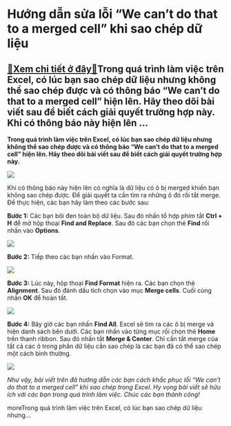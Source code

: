 Hướng dẫn sửa lỗi “We can’t do that to a merged cell” khi sao chép dữ liệu
==========================================================================

[:gift:Xem chi tiết ở đây:gift:](https://hddtvn.com/huong-dan-sua-loi-we-cant-do-that-to-a-merged-cell-khi-sao-chep-du-lieu/)Trong quá trình làm việc trên Excel, có lúc bạn sao chép dữ liệu nhưng không thể sao chép được và có thông báo “We can’t do that to a merged cell” hiện lên. Hãy theo dõi bài viết sau để biết cách giải quyết trường hợp này. Khi có thông báo này hiện lên …
--------------------------------------------------------------------------------------------------------------------------------------------------------------------------------------------------------------------------------------------------------------

**Trong quá trình làm việc trên Excel, có lúc bạn sao chép dữ liệu nhưng không thể sao chép được và có thông báo “We can’t do that to a merged cell” hiện lên. Hãy theo dõi bài viết sau để biết cách giải quyết trường hợp này.**


[![](https://hddtvn.com/wp-content/uploads/2021/01/G2Ek74W.png)](https://hddtvn.com/wp-content/uploads/2021/01/G2Ek74W.png)


Khi có thông báo này hiện lên có nghĩa là dữ liệu có ô bị merged khiến bạn không sao chép được. Để giải quyết ta cần tìm ra những ô đó rồi tắt merge. Để thực hiện, các bạn hãy làm theo các bước sau:


**Bước 1:** Các bạn bôi đen toàn bộ dữ liệu. Sau đó nhấn tổ hợp phím tắt **Ctrl + H** để mở hộp thoại **Find and Replace**. Sau đó các bạn chọn thẻ **Find** rồi nhấn vào **Options**.


![](https://hddtvn.com/wp-content/uploads/2021/01/mP6kwDo.png)


**Bước 2:** Tiếp theo các bạn nhấn vào Format.


![](https://hddtvn.com/wp-content/uploads/2021/01/T6lcdu2.png)


**Bước 3:** Lúc này, hộp thoại **Find Format** hiện ra. Các bạn chọn thẻ **Alignment**. Sau đó đánh dấu tích chọn vào mục **Merge cells**. Cuối cùng nhấn **OK** để hoàn tất.


![](https://hddtvn.com/wp-content/uploads/2021/01/ijtU4sF.png)


**Bước 4:** Bây giờ các bạn nhấn **Find All**. Excel sẽ tìm ra các ô bị merge và hiện danh sách bên dưới. Các bạn nhấn vào từng mục rồi chọn thẻ **Home** trên thanh ribbon. Sau đó nhấn tắt **Merge & Center**. Chỉ cần tắt merge của tất cả các ô trong phần dữ liệu cần sao chép là các bạn đã có thể sao chép một cách bình thường.


![](https://hddtvn.com/wp-content/uploads/2021/01/vqBEgxw.png)


*Như vậy, bài viết trên đã hướng dẫn các bạn cách khắc phục lỗi “We can’t do that to a merged cell” khi sao chép trong Excel. Hy vọng bài viết sẽ hữu ích với các bạn trong quá trình làm việc. Chúc các bạn thành công!*


moreTrong quá trình làm việc trên Excel, có lúc bạn sao chép dữ liệu nhưng…

